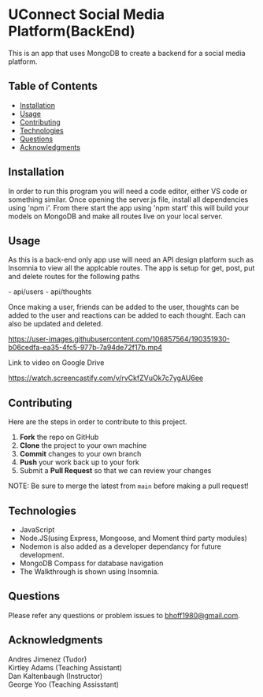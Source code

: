 # UConnect Social Media Platform(BackEnd)

This is an app that uses MongoDB to create a backend for a social media platform.


## Table of Contents
- [Installation](#Installation)
- [Usage](#Usage)
- [Contributing](#Contributing)
- [Technologies](#Technologies)
- [Questions](#Questions)
- [Acknowledgments](#Acknowledgments)

## Installation
In order to run this program you will need a code editor, either VS code or something similar. Once opening the server.js file, install all dependencies using 'npm i'. From there start the app using 'npm start' this will build your models on MongoDB and make all routes live on your local server. 

## Usage 
As this is a back-end only app use will need an API design platform such as Insomnia to view all the applcable routes. The app is setup for get, post, put and delete routes for the following paths
<p>
- api/users
- api/thoughts

<p>
Once making a user, friends can be added to the user, thoughts can be added to the user and reactions can be added to each thought. Each can also be updated and deleted. 


https://user-images.githubusercontent.com/106857564/190351930-b06cedfa-ea35-4fc5-977b-7a94de72f17b.mp4




Link to video on Google Drive 

https://watch.screencastify.com/v/rvCkfZVuOk7c7ygAU6ee


## Contributing 
Here are the steps in order to contribute to this project.
1. **Fork** the repo on GitHub
2. **Clone** the project to your own machine
3. **Commit** changes to your own branch
4. **Push** your work back up to your fork
5. Submit a **Pull Request** so that we can review your changes

NOTE: Be sure to merge the latest from `main` before making a pull request!


## Technologies
- JavaScript
- Node.JS(using Express, Mongoose, and Moment third party modules)
- Nodemon is also added as a developer dependancy for future development.
- MongoDB Compass for database navigation
- The Walkthrough is shown using Insomnia.

## Questions
Please refer any questions or problem issues to bhoff1980@gmail.com.

## Acknowledgments
Andres Jimenez (Tudor) <br>
Kirtley Adams (Teaching Assistant) <br>
Dan Kaltenbaugh (Instructor)<br>
George Yoo (Teaching Assisstant)